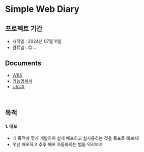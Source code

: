 # Simple Web Diary

## 프로젝트 기간
- 시작일 : 2024년 07월 11일
- 완료일 : 😊...

## Documents
- [WBS](https://docs.google.com/spreadsheets/d/1IIZq2Y1O5BsacyZJRzRVm80XuF3MMPs3/edit?usp=drive_web&ouid=110841142084918331770&rtpof=true)
- [기능명세서](https://docs.google.com/spreadsheets/d/1EKmDqCrQdLxEPcSADVpl3U5geQdLFP44vODQNZRHqsU/edit#gid=0)
- [UI/UX](https://www.figma.com/file/yhhZkeo1rykLYeE7nXGXFl/Diary?node-id=1%3A7&t=j8cQCMo9rZi1JBJw-0)

<br>

## 목적
#### 1. 배포

- 내 목적에 맞게 개발하여 실제 배포하고 실사용하는 것을 목표로 해보자!
- 우선 배포하고 추후 배포 자동화하는 법을 익혀보쟈

